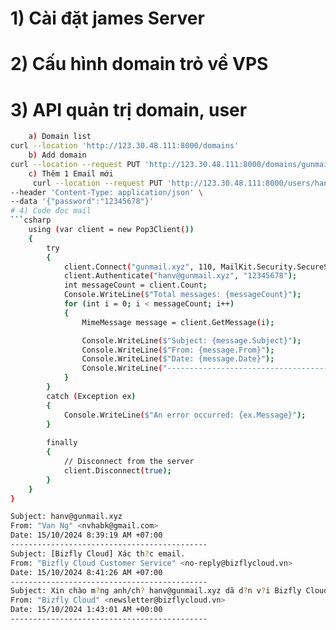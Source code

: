 # 1) Cài đặt  james Server  
# 2) Cấu hình domain trỏ về VPS  
# 3) API quản trị domain, user 
```bash
    a) Domain list
curl --location 'http://123.30.48.111:8000/domains' 
    b) Add domain  
curl --location --request PUT 'http://123.30.48.111:8000/domains/gunmail.xyz' 
    c) Thêm 1 Email mới 
     curl --location --request PUT 'http://123.30.48.111:8000/users/hanv@gunmail.xyz' \
--header 'Content-Type: application/json' \
--data '{"password":"12345678"}' 
# 4) Code đọc mail 
```csharp
    using (var client = new Pop3Client())
    {
        try
        {  
            client.Connect("gunmail.xyz", 110, MailKit.Security.SecureSocketOptions.None);
            client.Authenticate("hanv@gunmail.xyz", "12345678");
            int messageCount = client.Count;
            Console.WriteLine($"Total messages: {messageCount}");
            for (int i = 0; i < messageCount; i++)
            {
                MimeMessage message = client.GetMessage(i);

                Console.WriteLine($"Subject: {message.Subject}");
                Console.WriteLine($"From: {message.From}");
                Console.WriteLine($"Date: {message.Date}");
                Console.WriteLine("--------------------------------------------");
            }
        }
        catch (Exception ex)
        {
            Console.WriteLine($"An error occurred: {ex.Message}");
        }
        
        finally
        {
            // Disconnect from the server
            client.Disconnect(true);
        }
    }
}

Subject: hanv@gunmail.xyz
From: "Van Ng" <nvhabk@gmail.com>
Date: 15/10/2024 8:39:19 AM +07:00
--------------------------------------------
Subject: [Bizfly Cloud] Xác th?c email.
From: "Bizfly Cloud Customer Service" <no-reply@bizflycloud.vn>
Date: 15/10/2024 8:41:26 AM +07:00
--------------------------------------------
Subject: Xin chào m?ng anh/ch? hanv@gunmail.xyz dã d?n v?i Bizfly Cloud
From: "Bizfly Cloud" <newsletter@bizflycloud.vn>
Date: 15/10/2024 1:43:01 AM +00:00
--------------------------------------------

